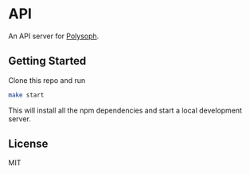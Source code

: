 # API

An API server for [Polysoph](http://poly.sh).

## Getting Started

Clone this repo and run

```bash
make start
```

This will install all the npm dependencies and start a local development server.

## License

MIT
